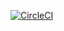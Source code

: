 [![CircleCI](https://circleci.com/gh/CloudexBusinessSolutions/sfg-pet-clinic.svg?style=svg)](https://circleci.com/gh/CloudexBusinessSolutions/sfg-pet-clinic)